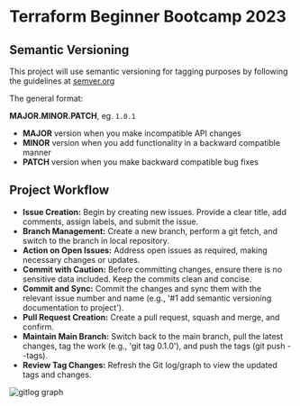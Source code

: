 # Terraform Beginner Bootcamp 2023

## Semantic Versioning

This project will use semantic versioning for tagging purposes by following the guidelines at [semver.org](https://semver.org/)

The general format:

 **MAJOR.MINOR.PATCH**, eg. `1.0.1`
 
- **MAJOR** version when you make incompatible API changes
- **MINOR** version when you add functionality in a backward compatible manner
- **PATCH** version when you make backward compatible bug fixes

## Project Workflow
- **Issue Creation:** Begin by creating new issues. Provide a clear title, add comments, assign labels, and submit the issue.
- **Branch Management:** Create a new branch, perform a git fetch, and switch to the branch in local repository.
- **Action on Open Issues:** Address open issues as required, making necessary changes or updates.
- **Commit with Caution:** Before committing changes, ensure there is no sensitive data included. Keep the commits clean and concise.
- **Commit and Sync:** Commit the changes and sync them with the relevant issue number and name (e.g., '#1 add semantic versioning documentation to project').
- **Pull Request Creation:** Create a pull request, squash and merge, and confirm.
- **Maintain Main Branch:** Switch back to the main branch, pull the latest changes, tag the work (e.g., 'git tag 0.1.0'), and push the tags (git push --tags).
- **Review Tag Changes:** Refresh the Git log/graph to view the updated tags and changes.


![gitlog graph](https://github.com/Sksanth/terraform-beginner-bootcamp-2023/assets/102387885/d22555e0-b3c4-4073-a694-032704f43880)

